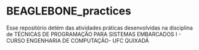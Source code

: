 # BEAGLEBONE_practices
Esse repositório detém das atividades práticas desenvolvidas na disciplina de TÉCNICAS DE PROGRAMAÇÃO PARA SISTEMAS EMBARCADOS I - CURSO ENGENHARIA DE COMPUTAÇÃO- UFC QUIXADÁ
